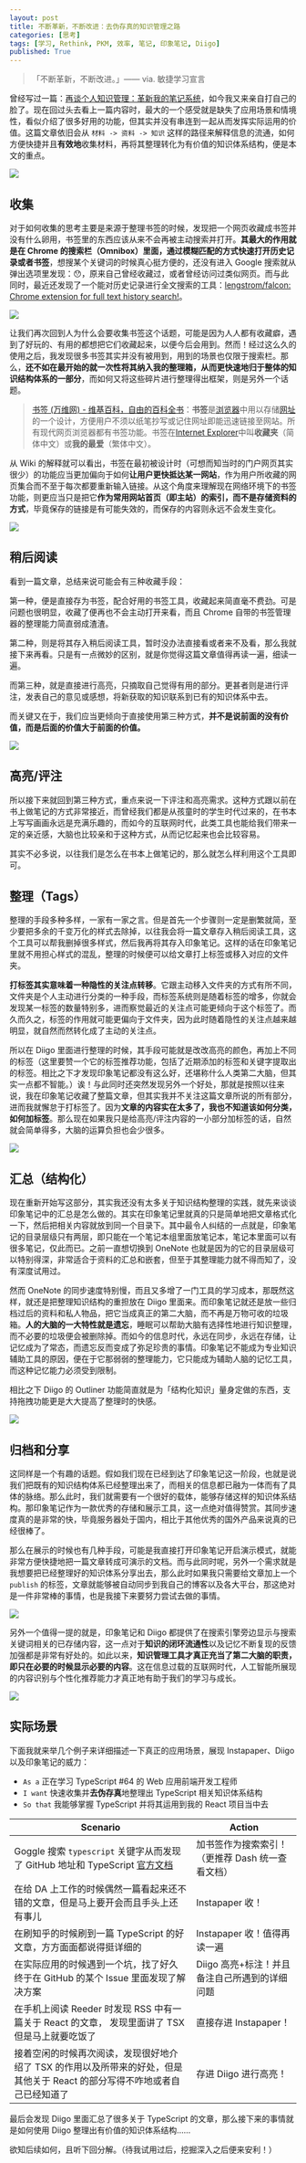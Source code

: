 ```yaml
---
layout: post
title: 不断革新，不断改进：去伪存真的知识管理之路
categories: [思考]
tags: [学习, Rethink, PKM, 效率, 笔记, 印象笔记, Diigo]
published: True
---
```


> 「不断革新，不断改进。」—— via. 敏捷学习宣言

曾经写过一篇：[再谈个人知识管理：革新我的笔记系统](http://blog.jimmylv.info/2016-07-12-pkm-again-to-innovate-my-note-system/)，如今我又来亲自打自己的脸了。现在回过头去看上一篇内容时，最大的一个感受就是缺失了应用场景和情境性，看似介绍了很多好用的功能，但其实并没有串连到一起从而发挥实际运用的价值。这篇文章依旧会从 `材料 -> 资料 -> 知识` 这样的路径来解释信息的流通，如何方便快捷并且**有效地**收集材料，再将其整理转化为有价值的知识体系结构，便是本文的重点。

![](https://raw.githack.com/JimmyLv/images/master/2019/006tNbRwgy1fw2b96qzpcj30hg079gll.jpg)

## 收集

对于如何收集的思考主要是来源于整理书签的时候，发现把一个网页收藏成书签并没有什么卵用，书签里的东西应该从来不会再被主动搜索并打开。**其最大的作用就是在 Chrome 的搜索栏（Omnibox）里面，通过模糊匹配的方式快速打开历史记录或者书签**，想搜某个关键词的时候真心挺方便的，还没有进入 Google 搜索就从弹出选项里发现：😯，原来自己曾经收藏过，或者曾经访问过类似网页。而与此同时，最近还发现了一个能对历史记录进行全文搜索的工具：[lengstrom/falcon: Chrome extension for full text history search!](https://github.com/lengstrom/falcon)。

![](https://raw.githack.com/JimmyLv/images/master/2018/20181030134618.png)

让我们再次回到人为什么会要收集书签这个话题，可能是因为人人都有收藏癖，遇到了好玩的、有用的都想把它们收藏起来，以便今后会用到。然而！经过这么久的使用之后，我发现很多书签其实并没有被用到，用到的场景也仅限于搜索栏。那么，**还不如在最开始的就一次性将其纳入我的整理箱，从而更快速地归于整体的知识结构体系的一部分**，而如何又将这些碎片进行整理得出框架，则是另外一个话题。

> [书签 (万维网) - 维基百科，自由的百科全书](<https://zh.wikipedia.org/wiki/%E6%9B%B8%E7%B1%A4_(%E7%80%8F%E8%A6%BD%E5%99%A8)>)：**书签**是[浏览器](https://zh.wikipedia.org/wiki/%E7%80%8F%E8%A6%BD%E5%99%A8 '浏览器')中用以存储[网址](https://zh.wikipedia.org/wiki/%E7%B6%B2%E5%9D%80 '网址')的一个设计，方便用户不须以纸笔抄写或记住网址即能迅速链接至网站。所有现代网页浏览器都有书签功能。书签在[Internet Explorer](https://zh.wikipedia.org/wiki/Internet_Explorer 'Internet Explorer')中叫**收藏夹**（简体中文）或**我的最爱**（繁体中文）。

从 Wiki 的解释就可以看出，书签在最初被设计时（可想而知当时的门户网页其实很少）的功能应当更加偏向于如何**让用户更快抵达某一网站**，作为用户所收藏的网页集合而不至于每次都要重新输入链接。从这个角度来理解现在网络环境下的书签功能，则更应当只是把它**作为常用网站首页（即主站）的索引，而不是存储资料的方式**，毕竟保存的链接是有可能失效的，而保存的内容则永远不会发生变化。

![](https://raw.githack.com/JimmyLv/images/master/2016/1474027853299.png)

## 稍后阅读

看到一篇文章，总结来说可能会有三种收藏手段：

第一种，便是直接存为书签，配合好用的书签工具，收藏起来简直毫不费劲。可是问题也很明显，收藏了便再也不会主动打开来看，而且 Chrome 自带的书签管理器的整理能力简直弱成渣渣。

第二种，则是将其存入稍后阅读工具，暂时没办法直接看或者来不及看，那么我就接下来再看。只是有一点微妙的区别，就是你觉得这篇文章值得再读一遍，细读一遍。

而第三种，就是直接进行高亮，只摘取自己觉得有用的部分。更甚者则是进行评注，发表自己的意见或感想，将新获取的知识联系到已有的知识体系中去。

而关键又在于，我们应当更倾向于直接使用第三种方式，**并不是说前面的没有价值，而是后面的价值大于前面的价值。**

![](https://raw.githack.com/JimmyLv/images/master/2016/1474027863865.png)

## 高亮/评注

所以接下来就回到第三种方式，重点来说一下评注和高亮需求。这种方式跟以前在书上做笔记的方式非常接近，而曾经我们都是从孩童时的学生时代过来的，在书本上写写画画永远是充满乐趣的，而如今的互联网时代，此类工具也能给我们带来一定的亲近感，大脑也比较亲和于这种方式，从而记忆起来也会比较容易。

其实不必多说，以往我们是怎么在书本上做笔记的，那么就怎么样利用这个工具即可。

## 整理（Tags）

整理的手段多种多样，一家有一家之言。但是首先一个步骤则一定是删繁就简，至少要把多余的千变万化的样式去除掉，以往我会将一篇文章存入稍后阅读工具，这个工具可以帮我删掉很多样式，然后我再将其存入印象笔记。这样的话在印象笔记里就不用担心样式的混乱，整理的时候便可以给文章打上标签或移入对应的文件夹。

**打标签其实意味着一种隐性的关注点转移**。它跟主动移入文件夹的方式有所不同，文件夹是个人主动进行分类的一种手段，而标签系统则是随着标签的增多，你就会发现某一标签的数量特别多，进而察觉最近的关注点可能更倾向于这个标签了。而久而久之，标签的作用就可能更偏向于文件夹，因为此时随着隐性的关注点越来越明显，就自然而然转化成了主动的关注点。

所以在 Diigo 里面进行整理的时候，其手段可能就是改改高亮的颜色，再加上不同的标签（这里要赞一个它的标签推荐功能，包括了近期添加的标签和关键字提取出的标签。相比之下才发现印象笔记都没有这么好，还堪称什么人类第二大脑，但其实一点都不智能。）诶！与此同时还突然发现另外一个好处，那就是按照以往来说，我在印象笔记收藏了整篇文章，但其实我并不关注这篇文章所说的所有部分，进而我就懈怠于打标签了。因为**文章的内容实在太多了，我也不知道该如何分类，如何加标签**。那么现在如果我只是给高亮/评注内容的一小部分加标签的话，自然就会简单得多，大脑的运算负担也会少很多。

![](https://raw.githack.com/JimmyLv/images/master/2016/1474027873312.png)

## 汇总（结构化）

现在重新开始写这部分，其实我还没有太多关于知识结构整理的实践，就先来谈谈印象笔记中的汇总是怎么做的。其实在印象笔记里就真的只是简单地把文章格式化一下，然后把相关内容就放到同一个目录下。其中最令人纠结的一点就是，印象笔记的目录层级只有两层，即只能在一个笔记本组里面放笔记本，笔记本里面可以有很多笔记，仅此而已。之前一直想切换到 OneNote 也就是因为的它的目录层级可以特别得深，非常适合于资料的汇总和嵌套，但至于其整理能力就不得而知了，没有深度试用过。

然而 OneNote 的同步速度特别慢，而且又多增了一门工具的学习成本，那既然这样，就还是把整理知识结构的重担放在 Diigo 里面来。而印象笔记就还是放一些归档过后的资料和私人物品，把它当成真正的第二大脑，而不再是万物可收的垃圾箱。**人的大脑的一大特性就是遗忘**，睡眠可以帮助大脑有选择性地进行知识整理，而不必要的垃圾便会被删除掉。而如今的信息时代，永远在同步，永远在存储，让记忆成为了常态，而遗忘反而变成了弥足珍贵的事情。印象笔记不能成为专业知识辅助工具的原因，便在于它那弱弱的整理能力，它只能成为辅助人脑的记忆工具，而这种记忆能力必须受到限制。

相比之下 Diigo 的 Outliner 功能简直就是为「结构化知识」量身定做的东西，支持拖拽功能更是大大提高了整理时的快感。

![](https://raw.githack.com/JimmyLv/images/master/2016/1474027880904.png)

## 归档和分享

这同样是一个有趣的话题。假如我们现在已经到达了印象笔记这一阶段，也就是说我们把既有的知识结构体系已经整理出来了，而相关的信息都已融为一体而有了具体的脉络。那么此时，我们就需要有一个很好的载体，能够存储这样的知识体系结构。那印象笔记作为一款优秀的存储和展示工具，这一点绝对值得赞赏。其同步速度真的是非常的快，毕竟服务器处于国内，相比于其他优秀的国外产品来说真的已经很棒了。

那么在展示的时候也有几种手段，可能是我直接打开印象笔记开启演示模式，就能非常方便快捷地把一篇文章转成可演示的文档。而与此同时呢，另外一个需求就是我想要把已经整理好的知识体系分享出去，那么此时如果我只需要给文章加上一个 `publish` 的标签，文章就能够被自动同步到我自己的博客以及各大平台，那这绝对是一件非常棒的事情，也是我接下来要努力尝试去做的事情。

![](https://raw.githack.com/JimmyLv/images/master/2016/1474027888292.png)

另外一个值得一提的就是，印象笔记和 Diigo 都提供了在搜索引擎旁边显示与搜索关键词相关的已存储内容，这一点对于**知识的闭环流通性**以及记忆不断复现的反馈加强都是非常有好处的。如此以来，**知识管理工具才真正充当了第二大脑的职责，即只在必要的时候显示必要的内容**。这在信息过载的互联网时代，人工智能所展现的内容识别与个性化推荐能力才真正地有助于我们的学习与成长。

![](https://raw.githack.com/JimmyLv/images/master/2016/1474027923525.png)

## 实际场景

下面我就来举几个例子来详细描述一下真正的应用场景，展现 Instapaper、Diigo 以及印象笔记的威力：

- `As a` 正在学习 TypeScript #64 的 Web 应用前端开发工程师
- `I want` 快速收集并**去伪存真**地整理出 TypeScript 相关知识体系结构
- `So that` 我能够掌握 TypeScript 并将其运用到我的 React 项目当中去

| Scenario                                                                                                                         | **Action**                                       |
| -------------------------------------------------------------------------------------------------------------------------------- | ------------------------------------------------ |
| Goggle 搜索 `typescript` 关键字从而发现了 GitHub 地址和 TypeScript [官方文档](https://www.typescriptlang.org/docs/tutorial.html) | 加书签作为搜索索引！（更推荐 Dash 统一查看文档） |
| 在给 DA 上工作的时候偶然一篇看起来还不错的文章，但是马上要开会而且手头上还有事儿                                                 | Instapaper 收！                                  |
| 在刷知乎的时候刷到一篇 TypeScript 的好文章，方方面面都说得挺详细的                                                               | Instapaper 收！值得再读一遍                      |
| 在实际应用的时候遇到一个坑，找了好久终于在 GitHub 的某个 Issue 里面发现了解决方案                                                | Diigo 高亮+标注！并且备注自己所遇到的详细问题    |
| 在手机上阅读 Reeder 时发现 RSS 中有一篇关于 React 的文章， 发现里面讲了 TSX 但是马上就要吃饭了                                   | 直接存进 Instapaper！                            |
| 接着空闲的时候再次阅读，发现很好地介绍了 TSX 的作用以及所带来的好处，但是其他关于 React 的部分写得不咋地或者自己已经知道了       | 存进 Diigo 进行高亮！                            |

最后会发现 Diigo 里面汇总了很多关于 TypeScript 的文章，那么接下来的事情就是如何使用 Diigo 整理出有价值的知识体系结构……

欲知后续如何，且听下回分解。（待我试用过后，挖掘深入之后便来安利！）
